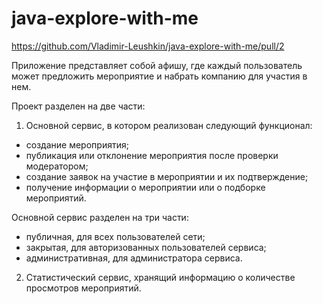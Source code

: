 # java-explore-with-me


https://github.com/Vladimir-Leushkin/java-explore-with-me/pull/2

Приложение представляет собой афишу, где каждый пользователь может предложить мероприятие 
и набрать компанию для участия в нем.

Проект разделен на две части:
1. Основной сервис, в котором реализован следующий функционал:
- создание мероприятия;
- публикация или отклонение мероприятия после проверки модератором;
- создание заявок на участие в мероприятии и их подтверждение;
- получение информации о мероприятии или о подборке мероприятий.

Основной сервис разделен на три части:
- публичная, для всех пользователей сети;
- закрытая, для авторизованных пользователей сервиса;
- административная, для администратора сервиса.
2. Статистический сервис, хранящий информацию о количестве просмотров мероприятий.